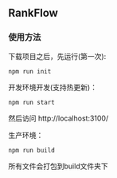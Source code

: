 ## RankFlow

### 使用方法

下载项目之后，先运行(第一次):

```
npm run init
```

开发环境开发(支持热更新)：

```
npm run start
```

然后访问 http://localhost:3100/

生产环境：


```
npm run build
```

所有文件会打包到build文件夹下

